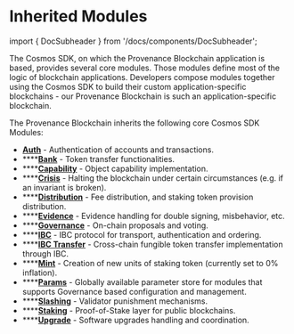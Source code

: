 # Inherited Modules

import { DocSubheader } from '/docs/components/DocSubheader';

<DocSubheader text="Modules inherited from the community" />

The Cosmos SDK, on which the Provenance Blockchain application is based, provides several core modules. Those modules define most of the logic of blockchain applications. Developers compose modules together using the Cosmos SDK to build their custom application-specific blockchains - our Provenance Blockchain is such an application-specific blockchain.

The Provenance Blockchain inherits the following core Cosmos SDK Modules:

- [**Auth**](https://docs.cosmos.network/main/modules/auth/) - Authentication of accounts and transactions.
- \*\*\*\*[**Bank**](https://docs.cosmos.network/main/modules/bank/) - Token transfer functionalities.
- \*\*\*\*[**Capability**](https://docs.cosmos.network/main/modules/capability/) - Object capability implementation.
- \*\*\*\*[**Crisis**](https://docs.cosmos.network/main/modules/crisis/) - Halting the blockchain under certain circumstances \(e.g. if an invariant is broken\).
- \*\*\*\*[**Distribution**](https://docs.cosmos.network/main/modules/distribution/) - Fee distribution, and staking token provision distribution.
- \*\*\*\*[**Evidence**](https://docs.cosmos.network/main/modules/evidence/) - Evidence handling for double signing, misbehavior, etc.
- \*\*\*\*[**Governance**](https://docs.cosmos.network/main/modules/gov/) - On-chain proposals and voting.
- \*\*\*\*[**IBC**](https://docs.cosmos.network/main/modules/ibc/) - IBC protocol for transport, authentication and ordering.
- \*\*\*\*[**IBC Transfer**](https://docs.cosmos.network/main/modules/ibc/) - Cross-chain fungible token transfer implementation through IBC.
- \*\*\*\*[**Mint**](https://docs.cosmos.network/main/modules/mint/) - Creation of new units of staking token \(currently set to 0% inflation\).
- \*\*\*\*[**Params**](https://docs.cosmos.network/main/modules/params/) - Globally available parameter store for modules that supports Governance based configuration and management.
- \*\*\*\*[**Slashing**](https://docs.cosmos.network/main/modules/slashing/) - Validator punishment mechanisms.
- \*\*\*\*[**Staking**](https://docs.cosmos.network/main/modules/staking/) - Proof-of-Stake layer for public blockchains.
- \*\*\*\*[**Upgrade**](https://docs.cosmos.network/main/modules/upgrade/) - Software upgrades handling and coordination.
